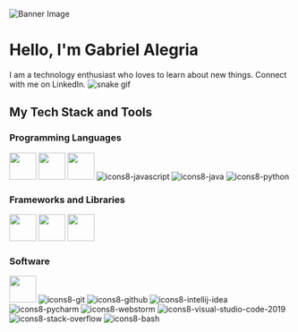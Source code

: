 ![Banner Image](https://github.com/Gabriel503sv/Gabriel503sv/blob/main/IMG/Sin%20t%C3%ADtulo%20(6).png)
# Hello, I'm Gabriel Alegria
I am a technology enthusiast who loves to learn about new things. Connect with me on LinkedIn.
![snake gif](https://github.com/null3000/null3000/blob/output/github-contribution-grid-snake.svg)

<p>
  
## My Tech Stack and Tools

### Programming Languages

<img width ='48px' src ='https://cdn.icon-icons.com/icons2/2107/PNG/512/file_type_html_icon_130541.png'> </a>
<img width ='48px' src ='https://raw.githubusercontent.com/rahulbanerjee26/githubAboutMeGenerator/main/icons/css.svg'> </a>
<img width ='48px' src ='https://cdn.icon-icons.com/icons2/1381/PNG/512/com_94184.png'> </a>
![icons8-javascript](https://user-images.githubusercontent.com/76852813/172720095-d75caaaa-c8b8-497e-a1bf-54720da5f9ed.svg)
![icons8-java](https://user-images.githubusercontent.com/76852813/172716937-4574740e-2d2e-4326-af3b-4a42bad058c1.svg)
![icons8-python](https://user-images.githubusercontent.com/76852813/172720089-5ce0ea22-01c9-4444-8e70-a81501452b13.svg)




### Frameworks and Libraries

<p>

<img width ='48px' src ='https://cdn.icon-icons.com/icons2/2415/PNG/512/react_original_wordmark_logo_icon_146375.png'> </a>
<img width ='48px' src ='https://cdn.icon-icons.com/icons2/2107/PNG/512/file_type_flutter_icon_130599.png'> </a>
<img width ='48px' src ='https://cdn.icon-icons.com/icons2/2699/PNG/512/laravel_logo_icon_170314.png'> </a>

### Software

<img width ='48px' src ='https://cdn.icon-icons.com/icons2/3053/PNG/512/android_studio_alt_macos_bigsur_icon_190394.png'> </a>
![icons8-git](https://user-images.githubusercontent.com/76852813/172722126-2495793f-c4f3-43cc-bfb2-14e1d6f4d3a2.svg)
![icons8-github](https://user-images.githubusercontent.com/76852813/172732353-d8b662eb-8f1c-453a-82f4-00132b440aaa.svg)
![icons8-intellij-idea](https://user-images.githubusercontent.com/76852813/172722224-2df3bb34-d501-4daf-aa6d-af8c18335202.svg)
![icons8-pycharm](https://user-images.githubusercontent.com/76852813/172722267-f6f30163-ec39-4d98-a106-7c91394f4c44.svg)
![icons8-webstorm](https://user-images.githubusercontent.com/76852813/172722695-28a7df43-15fc-4816-b879-630bd4007526.svg)
![icons8-visual-studio-code-2019](https://user-images.githubusercontent.com/76852813/172722742-4c84455a-830a-4f69-8dcd-ac9437e52251.svg)
![icons8-stack-overflow](https://user-images.githubusercontent.com/76852813/172722286-8f3ffc2b-593a-4670-9e9f-c77154f6763c.svg)
![icons8-bash](https://user-images.githubusercontent.com/76852813/172722833-c1dafe34-7340-4220-a115-81dce56b1746.svg)

